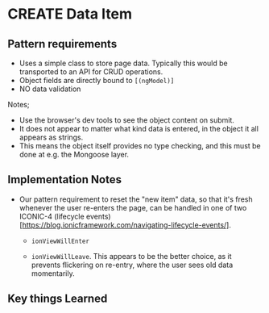 


# CREATE Data Item

## Pattern requirements

+ Uses a simple class to store page data. Typically this would be transported to an API for CRUD operations.
+ Object fields are directly bound to `[(ngModel)]`
+ NO data validation

Notes;

+ Use the browser's dev tools to see the object content on submit.
+ It does not appear to matter what kind data is entered, in the object it all appears as strings.
+ This means the object itself provides no type checking, and this must be done at e.g. the Mongoose layer.

## Implementation Notes

+ Our pattern requirement to reset the "new item" data, so that it's fresh whenever the user re-enters the page, can be handled in one of two ICONIC-4 
(lifecycle events)[https://blog.ionicframework.com/navigating-lifecycle-events/].

    + `ionViewWillEnter`

    + `ionViewWillLeave`. This appears to be the better choice, as it prevents flickering on re-entry, where the user sees old data momentarily. 

## Key things Learned

